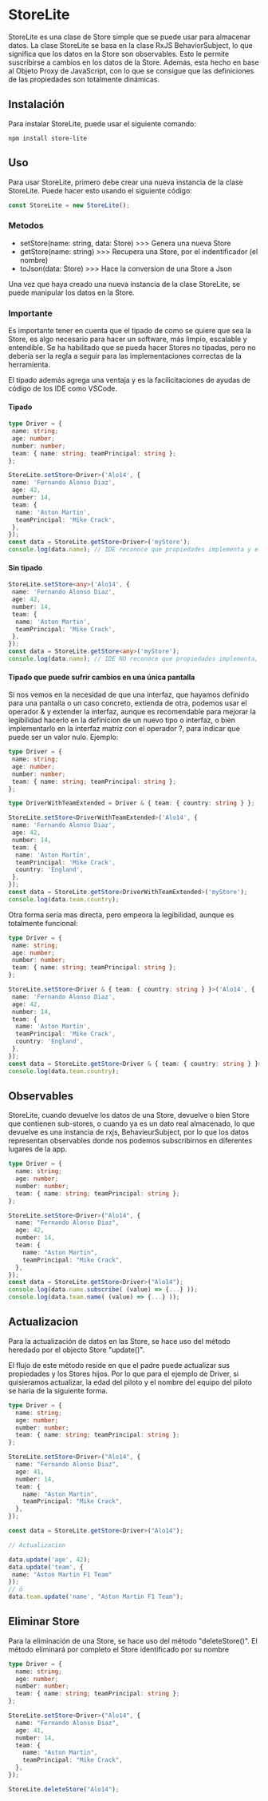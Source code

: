 # StoreLite

StoreLite es una clase de Store simple que se puede usar para almacenar datos. La clase StoreLite se basa en la clase RxJS BehaviorSubject, lo que significa que los datos en la Store son observables. Esto le permite suscribirse a cambios en los datos de la Store. Además, esta hecho en base al Objeto Proxy de JavaScript, con lo que se consigue que las definiciones de las propiedades son totalmente dinámicas.

## Instalación

Para instalar StoreLite, puede usar el siguiente comando:

```shell
npm install store-lite
```

## Uso

Para usar StoreLite, primero debe crear una nueva instancia de la clase StoreLite. Puede hacer esto usando el siguiente código:

```typescript
const StoreLite = new StoreLite();
```

### Metodos

- setStore(name: string, data: Store) >>> Genera una nueva Store
- getStore(name: string) >>> Recupera una Store, por el indentificador (el nombre)
- toJson(data: Store) >>> Hace la conversion de una Store a Json

Una vez que haya creado una nueva instancia de la clase StoreLite, se puede manipular los datos en la Store.

### Importante

Es importante tener en cuenta que el tipado de como se quiere que sea la Store, es algo necesario para hacer un software, más limpio, escalable y entendible. Se ha habilitado que se pueda hacer Stores no tipadas, pero no debería ser la regla a seguir para las implementaciones correctas de la herramienta.

El tipado además agrega una ventaja y es la facilicitaciones de ayudas de código de los IDE como VSCode.

#### Tipado

```typescript
type Driver = {
 name: string;
 age: number;
 number: number;
 team: { name: string; teamPrincipal: string };
};

StoreLite.setStore<Driver>('Alo14', {
 name: 'Fernando Alonso Diaz',
 age: 42,
 number: 14,
 team: {
  name: 'Aston Martin',
  teamPrincipal: 'Mike Crack',
 },
});
const data = StoreLite.getStore<Driver>('myStore');
console.log(data.name); // IDE reconoce que propiedades implementa y el tipo de ellas
```

#### Sin tipado

```typescript
StoreLite.setStore<any>('Alo14', {
 name: 'Fernando Alonso Diaz',
 age: 42,
 number: 14,
 team: {
  name: 'Aston Martin',
  teamPrincipal: 'Mike Crack',
 },
});
const data = StoreLite.getStore<any>('myStore');
console.log(data.name); // IDE NO reconoce que propiedades implementa, lo trata como any
```

#### Tipado que puede sufrir cambios en una única pantalla

Si nos vemos en la necesidad de que una interfaz, que hayamos definido para una pantalla o un caso concreto, extienda de otra, podemos usar el operador & y extender la interfaz, aunque es recomendable para mejorar la legibilidad hacerlo en la definicion de un nuevo tipo o interfaz, o bien implementarlo en la interfaz matriz con el operador ?, para indicar que puede ser un valor nulo.
Ejemplo:

```typescript
type Driver = {
 name: string;
 age: number;
 number: number;
 team: { name: string; teamPrincipal: string };
};

type DriverWithTeamExtended = Driver & { team: { country: string } };

StoreLite.setStore<DriverWithTeamExtended>('Alo14', {
 name: 'Fernando Alonso Diaz',
 age: 42,
 number: 14,
 team: {
  name: 'Aston Martin',
  teamPrincipal: 'Mike Crack',
  country: 'England',
 },
});
const data = StoreLite.getStore<DriverWithTeamExtended>('myStore');
console.log(data.team.country);
```

Otra forma sería mas directa, pero empeora la legibilidad, aunque es totalmente funcional:

```typescript
type Driver = {
 name: string;
 age: number;
 number: number;
 team: { name: string; teamPrincipal: string };
};

StoreLite.setStore<Driver & { team: { country: string } }>('Alo14', {
 name: 'Fernando Alonso Diaz',
 age: 42,
 number: 14,
 team: {
  name: 'Aston Martin',
  teamPrincipal: 'Mike Crack',
  country: 'England',
 },
});
const data = StoreLite.getStore<Driver & { team: { country: string } }>('myStore');
console.log(data.team.country);
```

## Observables

StoreLite, cuando devuelve los datos de una Store, devuelve o bien Store que contienen sub-stores, o cuando ya es un dato real almacenado, lo que devuelve es una instancia de rxjs, BehavieurSubject, por lo que los datos representan observables donde nos podemos subscribirnos en diferentes lugares de la app.

```typescript
type Driver = {
  name: string;
  age: number;
  number: number;
  team: { name: string; teamPrincipal: string };
};

StoreLite.setStore<Driver>("Alo14", {
  name: "Fernando Alonso Diaz",
  age: 42,
  number: 14,
  team: {
    name: "Aston Martin",
    teamPrincipal: "Mike Crack",
  },
});
const data = StoreLite.getStore<Driver>("Alo14");
console.log(data.name.subscribe( (value) => {...} ));
console.log(data.team.name( (value) => {...} ));
```

## Actualizacion

Para la actualización de datos en las Store, se hace uso del método heredado por el objecto Store "update()".

El flujo de este método reside en que el padre puede actualizar sus propiedades y los Stores hijos. Por lo que para el ejemplo de Driver, si quisieramos actualizar, la edad del piloto y el nombre del equipo del piloto se haría de la siguiente forma.

```typescript
type Driver = {
  name: string;
  age: number;
  number: number;
  team: { name: string; teamPrincipal: string };
};

StoreLite.setStore<Driver>("Alo14", {
  name: "Fernando Alonso Diaz",
  age: 41,
  number: 14,
  team: {
    name: "Aston Martin",
    teamPrincipal: "Mike Crack",
  },
});

const data = StoreLite.getStore<Driver>("Alo14");

// Actualizacion

data.update('age', 42);
data.update('team', {
 name: "Aston Martin F1 Team"
});
// ó
data.team.update('name', "Aston Martin F1 Team");
```

## Eliminar Store

Para la eliminación de una Store, se hace uso del método "deleteStore()".
El método eliminará por completo el Store identificado por su nombre

```typescript
type Driver = {
  name: string;
  age: number;
  number: number;
  team: { name: string; teamPrincipal: string };
};

StoreLite.setStore<Driver>("Alo14", {
  name: "Fernando Alonso Diaz",
  age: 41,
  number: 14,
  team: {
    name: "Aston Martin",
    teamPrincipal: "Mike Crack",
  },
});

StoreLite.deleteStore("Alo14");
```
